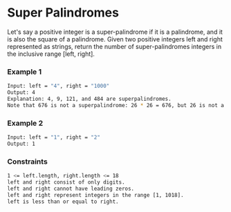 # Super Palindromes

Let's say a positive integer is a super-palindrome if it is a palindrome, and it is also the square of a palindrome.
Given two positive integers left and right represented as strings, return the number of super-palindromes integers in the inclusive range [left, right].

### Example 1
```sh
Input: left = "4", right = "1000"
Output: 4
Explanation: 4, 9, 121, and 484 are superpalindromes.
Note that 676 is not a superpalindrome: 26 * 26 = 676, but 26 is not a palindrome.
```

### Example 2
```sh
Input: left = "1", right = "2"
Output: 1
```

### Constraints
```sh
1 <= left.length, right.length <= 18
left and right consist of only digits.
left and right cannot have leading zeros.
left and right represent integers in the range [1, 1018].
left is less than or equal to right.
```
